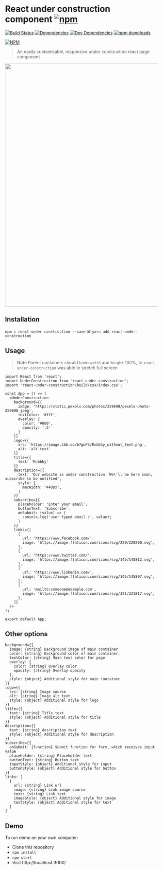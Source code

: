 # React under construction component [![npm](https://img.shields.io/npm/v/react-under-construction.svg)]()

[![Build Status](https://travis-ci.org/DimitriMikadze/react-under-construction.svg?branch=master)](https://travis-ci.org/DimitriMikadze/react-under-construction)
[![Dependencies](https://img.shields.io/david/DimitriMikadze/react-under-construction.svg)]()
[![Dev Dependencies](https://img.shields.io/david/dev/DimitriMikadze/react-under-construction.svg)]()
[![npm downloads](https://img.shields.io/npm/dm/react-under-construction.svg)](https://www.npmjs.com/package/react-under-construction)

[![NPM](https://nodei.co/npm/react-under-construction.png)](https://npmjs.org/package/react-under-construction)

> An easily customisable, responsive under construction react page component

<img src="https://github.com/DimitriMikadze/react-under-construction/blob/master/screenshot-demo.jpg" width="800">

## Installation

`npm i react-under-construction --save` or `yarn add react-under-construction `

## Usage

> Note Parent containers should have `width` and `height` 100%, to `react-under-construction` was able to stretch full screen

````
import React from 'react';
import UnderConstruction from 'react-under-construction';
import 'react-under-construction/build/css/index.css';

const App = () => (
  <UnderConstruction
    background={{
      image: 'https://static.pexels.com/photos/259698/pexels-photo-259698.jpeg',
      textColor: '#fff',
      overlay: {
        color: '#000',
        opacity: '.5'
      }
    }}
    logo={{
      src: 'https://image.ibb.co/b7guP5/Rubbby_without_text.png',
      alt: 'alt text'
    }}
    title={{
      text: 'Rubbby'
    }}
    description={{
      text: 'Our website is under construction. We\'ll be here soon, subscribe to be notified',
      style: {
        maxWidth: '440px',
      }
    }}
    subscribe={{
      placeholder: 'Enter your email',
      buttonText: 'Subscribe',
      onSubmit: (value) => {
        console.log('user typed email :', value);
      }
    }}
    links={[
      {
        url: 'https://www.facebook.com/',
        image: 'https://image.flaticon.com/icons/svg/220/220200.svg',
      },
      {
        url: 'https://www.twitter.com/',
        image: 'https://image.flaticon.com/icons/svg/145/145812.svg',
      },
      {
        url: 'https://www.linkedin.com/',
        image: 'https://image.flaticon.com/icons/svg/145/145807.svg',
      },
      {
        url: 'mailto:someone@example.com',
        image: 'https://image.flaticon.com/icons/svg/321/321817.svg',
      },
    ]}
  />
);

export default App;
````

## Other options

````
background={{
  image: {string} Background image of main container
  color: {string} Background color of main container,
  textColor: {string} Main text color for page
  overlay: {
    color: {string} Overlay color
    opacity: {string} Overlay opacity
  },
  style: {object} Additional style for main container
}}
logo={{
  src: {string} Image source
  alt: {string} Image alt text,
  style: {object} Additional style for logo
}}
title={{
  text: {string} Title text
  style: {object} Additional style for title
}}
description={{
  text: {string} description text
  style: {object} Additional style for description
}}
subscribe={{
  onSubmit: {function} Submit function for form, which receives input value 
  placeholder: {string} Placeholder text
  buttonText: {string} Button text
  inputStyle: {object} Additional style for input
  buttonStyle: {object} Additional style for button
}}
links: [
  {
    url: {string} Link url
    image: {string} Link image source
    text: {string} Link text
    imageStyle: {object} Additional style for image
    textStyle: {object} Additional style for text
  }
]
````

## Demo

To run demo on your own computer:

* Clone this repository
* `npm install`
* `npm start`
* Visit http://localhost:3000/
